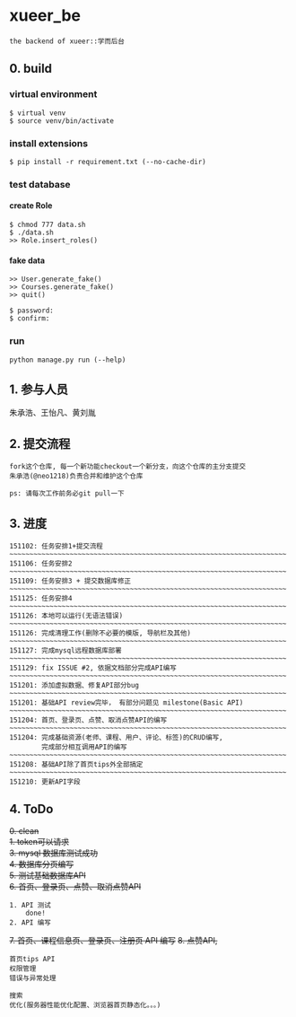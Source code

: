 # xueer_be

    the backend of xueer::学而后台
  
## 0. build
### virtual environment

    $ virtual venv
    $ source venv/bin/activate
    
### install extensions

    $ pip install -r requirement.txt (--no-cache-dir)
    
### test database
#### create Role

    $ chmod 777 data.sh
    $ ./data.sh
    >> Role.insert_roles()

#### fake data

    >> User.generate_fake()
    >> Courses.generate_fake()
    >> quit()

    $ password:
    $ confirm:

### run

    python manage.py run (--help)


## 1. 参与人员

  朱承浩、王怡凡、黄刘胤

## 2. 提交流程

	fork这个仓库, 每一个新功能checkout一个新分支，向这个仓库的主分支提交
	朱承浩(@neo1218)负责合并和维护这个仓库

	ps: 请每次工作前务必git pull一下

## 3. 进度

	151102: 任务安排1+提交流程
	~~~~~~~~~~~~~~~~~~~~~~~~~~~~~~~~~~~~~~~~~~~~~~~~~~~~~~~~~~~~~~~~~~~~~
	151106: 任务安排2
	~~~~~~~~~~~~~~~~~~~~~~~~~~~~~~~~~~~~~~~~~~~~~~~~~~~~~~~~~~~~~~~~~~~~~
	151109: 任务安排3 + 提交数据库修正
	~~~~~~~~~~~~~~~~~~~~~~~~~~~~~~~~~~~~~~~~~~~~~~~~~~~~~~~~~~~~~~~~~~~~~
	151125: 任务安排4
	~~~~~~~~~~~~~~~~~~~~~~~~~~~~~~~~~~~~~~~~~~~~~~~~~~~~~~~~~~~~~~~~~~~~~
	151126: 本地可以运行(无语法错误)
	~~~~~~~~~~~~~~~~~~~~~~~~~~~~~~~~~~~~~~~~~~~~~~~~~~~~~~~~~~~~~~~~~~~~~
	151126: 完成清理工作(删除不必要的模版, 导航栏及其他)
	~~~~~~~~~~~~~~~~~~~~~~~~~~~~~~~~~~~~~~~~~~~~~~~~~~~~~~~~~~~~~~~~~~~~~
	151127: 完成mysql远程数据库部署
	~~~~~~~~~~~~~~~~~~~~~~~~~~~~~~~~~~~~~~~~~~~~~~~~~~~~~~~~~~~~~~~~~~~~~
	151129: fix ISSUE #2, 依据文档部分完成API编写
	~~~~~~~~~~~~~~~~~~~~~~~~~~~~~~~~~~~~~~~~~~~~~~~~~~~~~~~~~~~~~~~~~~~~~
    151201: 添加虚拟数据、修复API部分bug
	~~~~~~~~~~~~~~~~~~~~~~~~~~~~~~~~~~~~~~~~~~~~~~~~~~~~~~~~~~~~~~~~~~~~~
	151201: 基础API review完毕， 有部分问题见 milestone(Basic API)
	~~~~~~~~~~~~~~~~~~~~~~~~~~~~~~~~~~~~~~~~~~~~~~~~~~~~~~~~~~~~~~~~~~~~~
	151204: 首页、登录页、点赞、取消点赞API的编写
	~~~~~~~~~~~~~~~~~~~~~~~~~~~~~~~~~~~~~~~~~~~~~~~~~~~~~~~~~~~~~~~~~~~~~
	151204: 完成基础资源(老师、课程、用户、评论、标签)的CRUD编写,
	        完成部分相互调用API的编写
	~~~~~~~~~~~~~~~~~~~~~~~~~~~~~~~~~~~~~~~~~~~~~~~~~~~~~~~~~~~~~~~~~~~~~
	151208: 基础API除了首页tips外全部搞定
	~~~~~~~~~~~~~~~~~~~~~~~~~~~~~~~~~~~~~~~~~~~~~~~~~~~~~~~~~~~~~~~~~~~~~
	151210: 更新API字段

## 4. ToDo
~~0. clean~~ <br/>
~~1. token可以请求~~ <br/>
~~3. mysql 数据库测试成功~~ <br/>
~~4. 数据库分页编写~~ <br/>
~~5. 测试基础数据库API~~ <br/>
~~6. 首页、登录页、点赞、取消点赞API~~ <br/>

    1. API 测试
        done!
    2. API 编写
~~7. 首页、课程信息页、登录页、注册页 API 编写~~
~~8. 点赞API,~~

    首页tips API
    权限管理
    错误与异常处理
    
    搜索
    优化(服务器性能优化配置、浏览器首页静态化。。。)
    
